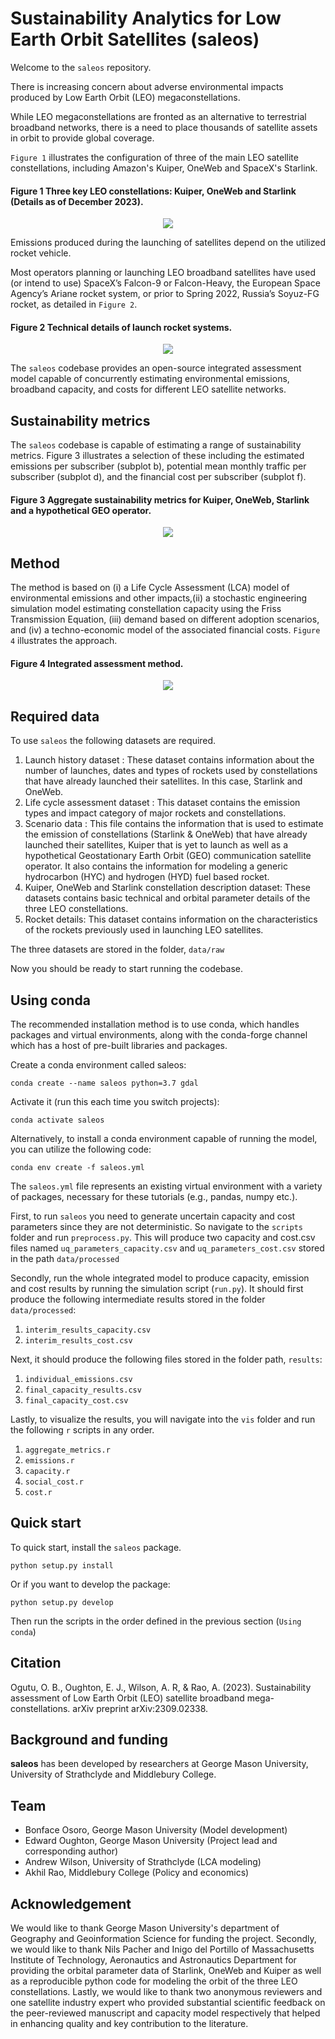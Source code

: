 # Sustainability Analytics for Low Earth Orbit Satellites (saleos)

Welcome to the `saleos` repository.

There is increasing concern about adverse environmental impacts produced by Low Earth Orbit (LEO) megaconstellations.

While LEO megaconstellations are fronted as an alternative to terrestrial broadband networks, there is a need to place thousands of satellite assets in orbit to provide global coverage. 

`Figure 1` illustrates the configuration of three of the main LEO satellite constellations, including Amazon's Kuiper, OneWeb and SpaceX's Starlink. 

#### Figure 1 Three key LEO constellations: Kuiper, OneWeb and Starlink (Details as of December 2023).
<p align="center">
  <img src="/docs/a_fig_1.png" />
</p>

Emissions produced during the launching of satellites depend on the utilized rocket vehicle. 

Most operators planning or launching LEO broadband satellites have used (or intend to use) SpaceX’s Falcon-9 or Falcon-Heavy, the European Space Agency’s Ariane rocket system, or prior to Spring 2022, Russia’s Soyuz-FG rocket, as detailed in `Figure 2`. 

#### Figure 2 Technical details of launch rocket systems.
<p align="center">
  <img src="/docs/b_fig_2.png" />
</p>

The `saleos` codebase provides an open-source integrated assessment model capable of concurrently estimating environmental emissions, broadband capacity, and costs for different LEO satellite networks.

## Sustainability metrics

The `saleos` codebase is capable of estimating a range of sustainability metrics. Figure 3 illustrates a selection of these including the estimated emissions per subscriber (subplot b), potential mean monthly traffic per subscriber (subplot d), and the financial cost per subscriber (subplot f).

#### Figure 3 Aggregate sustainability metrics for Kuiper, OneWeb, Starlink and a hypothetical GEO operator.
<p align = 'center'>
  <img src= '/docs/c_aggregate_metrics.png' />
</p>

## Method

The method is based on (i) a Life Cycle Assessment (LCA) model of environmental emissions and other impacts,(ii) a stochastic engineering simulation model estimating constellation capacity using the Friss Transmission Equation, (iii) demand based on different adoption scenarios, and (iv) a techno-economic model of the associated financial costs. `Figure 4` illustrates the approach.

#### Figure 4 Integrated assessment method.
<p align = 'center'>
  <img src= '/docs/model.png' />
</p>

## Required data

To use `saleos` the following datasets are required. 
1. Launch history dataset : These dataset contains information about the number of launches, dates and types of rockets used by constellations that have already launched their satellites. In this case, Starlink and OneWeb.
2. Life cycle assessment dataset : This dataset contains the emission types and impact category of major rockets and constellations. 
3. Scenario data : This file contains the information that is used to estimate the emission of constellations (Starlink & OneWeb) that have already launched their satellites, Kuiper that is yet to launch as well as a hypothetical Geostationary Earth Orbit (GEO) communication satellite operator. It also contains the information for modeling a generic hydrocarbon (HYC) and hydrogen (HYD) fuel based rocket. 
4. Kuiper, OneWeb and Starlink constellation description dataset: These datasets contains basic technical and orbital parameter details of the three LEO constellations.
5. Rocket details: This dataset contains information on the characteristics of the rockets previously used in launching LEO satellites. 

The three datasets are stored in the folder, `data/raw`

Now you should be ready to start running the codebase.

Using conda
-----------

The recommended installation method is to use conda, which handles packages and virtual
environments, along with the conda-forge channel which has a host of pre-built libraries and
packages.

Create a conda environment called saleos:

  `conda create --name saleos python=3.7 gdal`

Activate it (run this each time you switch projects):

  `conda activate saleos`

Alternatively, to install a conda environment capable of running the model, you can utilize the following code:

  `conda env create -f saleos.yml`

The `saleos.yml` file represents an existing virtual environment with a variety of packages, necessary for these tutorials (e.g., pandas, numpy etc.).

First, to run `saleos` you need to generate uncertain capacity and cost parameters since they are not deterministic.
So navigate to the `scripts` folder and run `preprocess.py`. This will produce two capacity and cost.csv files named `uq_parameters_capacity.csv` and `uq_parameters_cost.csv` stored in the path `data/processed`

Secondly, run the whole integrated model to produce capacity, emission and cost results by running the simulation script (`run.py`). It should first produce the following intermediate results stored in the folder `data/processed`:

1. `interim_results_capacity.csv`
2. `interim_results_cost.csv`

Next, it should produce the following files stored in the folder path, `results`:

1. `individual_emissions.csv`
2. `final_capacity_results.csv`
3. `final_capacity_cost.csv`

Lastly, to visualize the results, you will navigate into the `vis` folder and run the following `r` scripts in any order.

1. `aggregate_metrics.r`
2. `emissions.r`
3. `capacity.r`
4. `social_cost.r`
5. `cost.r`

Quick start
-----------
To quick start, install the `saleos` package.

  `python setup.py install`

Or if you want to develop the package:

   `python setup.py develop`

Then run the scripts in the order defined in the previous section (`Using conda`)

Citation
---------
Ogutu, O. B., Oughton, E. J., Wilson, A. R, & Rao, A. (2023). Sustainability assessment of Low Earth Orbit (LEO) satellite broadband mega-constellations. arXiv preprint arXiv:2309.02338.

Background and funding
----------------------

**saleos** has been developed by researchers at George Mason University, University of Strathclyde and Middlebury College.

## Team
- Bonface Osoro, George Mason University (Model development)
- Edward Oughton, George Mason University (Project lead and corresponding author)
- Andrew Wilson, University of Strathclyde (LCA modeling)
- Akhil Rao, Middlebury College (Policy and economics)

Acknowledgement
---------------
We would like to thank George Mason University's department of Geography and Geoinformation Science for funding the project. Secondly, we would like to thank Nils Pacher and Inigo del Portillo of Massachusetts Institute of Technology, Aeronautics and Astronautics Department for providing the orbital parameter data of Starlink, OneWeb and Kuiper as well as a reproducible python code for modeling the orbit of the three LEO constellations. Lastly, we would like to thank two anonymous reviewers and one satellite industry expert who provided substantial scientific feedback on the peer-reviewed manuscript and capacity model respectively that helped in enhancing quality and key contribution to the literature. 